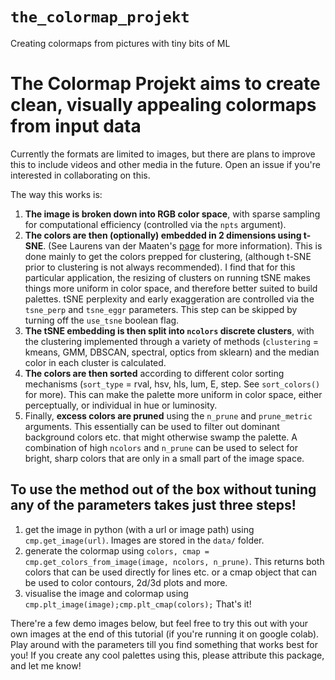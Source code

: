 # `the_colormap_projekt`
Creating colormaps from pictures with tiny bits of ML

# The Colormap Projekt aims to create clean, visually appealing colormaps from input data

Currently the formats are limited to images, but there are plans to improve this to include videos and other media in the future. Open an issue if you're interested in collaborating on this. 

The way this works is:

1. **The image is broken down into RGB color space**, with sparse sampling for computational efficiency (controlled via the `npts` argument).
2. **The colors are then (optionally) embedded in 2 dimensions using t-SNE**. (See Laurens van der Maaten's [page](https://lvdmaaten.github.io/tsne/) for more information). This is done mainly to get the colors prepped for clustering, (although t-SNE prior to clustering is not always recommended). I find that for this particular application, the resizing of clusters on running tSNE makes things more uniform in color space, and therefore better suited to build palettes. tSNE perplexity and early exaggeration are controlled via the `tsne_perp` and `tsne_eggr` parameters. This step can be skipped by turning off the `use_tsne` boolean flag. 
3. **The tSNE embedding is then split into `ncolors` discrete clusters**, with the clustering implemented through a variety of methods (`clustering` = kmeans, GMM, DBSCAN, spectral, optics from sklearn) and the median color in each cluster is calculated. 
4. **The colors are then sorted** according to different color sorting mechanisms (`sort_type` = rval, hsv, hls, lum, E, step. See `sort_colors()` for more). This can make the palette more uniform in color space, either perceptually, or individual in hue or luminosity.
5. Finally, **excess colors are pruned** using the `n_prune` and `prune_metric` arguments. This essentially can be used to filter out dominant background colors etc. that might otherwise swamp the palette. A combination of high `ncolors` and `n_prune` can be used to select for bright, sharp colors that are only in a small part of the image space.

## To use the method out of the box without tuning any of the parameters takes just three steps!

1. get the image in python (with a url or image path) using `cmp.get_image(url)`. Images are stored in the `data/` folder.
2. generate the colormap using `colors, cmap = cmp.get_colors_from_image(image, ncolors, n_prune)`. This returns both colors that can be used directly for lines etc. or a cmap object that can be used to color contours, 2d/3d plots and more.
3. visualise the image and colormap using `cmp.plt_image(image);cmp.plt_cmap(colors);` That's it!

There're a few demo images below, but feel free to try this out with your own images at the end of this tutorial (if you're running it on google colab). Play around with the parameters till you find something that works best for you! If you create any cool palettes using this, please attribute this package, and let me know!
